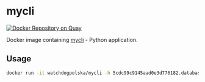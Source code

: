 # mycli

[![Docker Repository on Quay](https://quay.io/repository/watchdogpolska/mycli/status "Docker Repository on Quay")](https://quay.io/repository/watchdogpolska/mycli)

Docker image containing [mycli](https://www.mycli.net/) - Python application.

## Usage

```.bash
docker run -it watchdogpolska/mycli -h 5cdc99c9145aad0e3d776182.database.pl-waw-1.hyperone.cloud -u 5cdc99c9145aad0e3d776182
```
